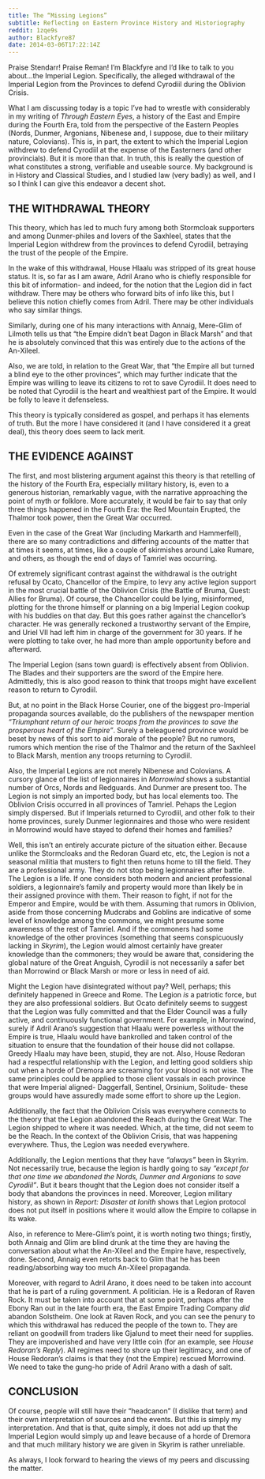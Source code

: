 ```yaml
---
title: The “Missing Legions”
subtitle: Reflecting on Eastern Province History and Historiography
reddit: 1zqe9s
author: Blackfyre87
date: 2014-03-06T17:22:14Z
---
```


Praise Stendarr! Praise Reman! I’m Blackfyre and I’d like to talk to you
about…the Imperial Legion. Specifically, the alleged withdrawal of the Imperial
Legion from the Provinces to defend Cyrodiil during the Oblivion Crisis.

What I am discussing today is a topic I’ve had to wrestle with considerably in
my writing of _Through Eastern Eyes_, a history of the East and Empire during
the Fourth Era, told from the perspective of the Eastern Peoples (Nords, Dunmer,
Argonians, Nibenese and, I suppose, due to their military nature, Colovians).
This is, in part, the extent to which the Imperial Legion withdrew to defend
Cyrodiil at the expense of the Easterners (and other provincials). But it is
more than that. In truth, this is really the question of what constitutes a
strong, verifiable and useable source. My background is in History and Classical
Studies, and I studied law (very badly) as well, and I so I think I can give
this endeavor a decent shot.

## THE WITHDRAWAL THEORY

This theory, which has led to much fury among both Stormcloak supporters and
among Dunmer-philes and lovers of the Saxhleel, states that the Imperial Legion
withdrew from the provinces to defend Cyrodiil, betraying the trust of the
people of the Empire.

In the wake of this withdrawal, House Hlaalu was stripped of its great house
status. It is, so far as I am aware, Adril Arano who is chiefly responsible for
this bit of information- and indeed, for the notion that the Legion did in fact
withdraw. There may be others who forward bits of info like this, but I believe
this notion chiefly comes from Adril. There may be other individuals who say
similar things.

Similarly, during one of his many interactions with Annaig, Mere-Glim of Lilmoth
tells us that “the Empire didn’t beat Dagon in Black Marsh” and that he is
absolutely convinced that this was entirely due to the actions of the An-Xileel.

Also, we are told, in relation to the Great War, that “the Empire all but turned
a blind eye to the other provinces”, which may further indicate that the Empire
was willing to leave its citizens to rot to save Cyrodiil. It does need to be
noted that Cyrodiil is the heart and wealthiest part of the Empire. It would be
folly to leave it defenseless.

This theory is typically considered as gospel, and perhaps it has elements of
truth. But the more I have considered it (and I have considered it a great
deal), this theory does seem to lack merit.

## THE EVIDENCE AGAINST

The first, and most blistering argument against this theory is that retelling of
the history of the Fourth Era, especially military history, is, even to a
generous historian, remarkably vague, with the narrative approaching the point
of myth or folklore. More accurately, it would be fair to say that only three
things happened in the Fourth Era: the Red Mountain Erupted, the Thalmor took
power, then the Great War occurred.

Even in the case of the Great War (including Markarth and Hammerfell), there are
so many contradictions and differing accounts of the matter that at times it
seems, at times, like a couple of skirmishes around Lake Rumare, and others, as
though the end of days of Tamriel was occurring.

Of extremely significant contrast against the withdrawal is the outright refusal
by Ocato, Chancellor of the Empire, to levy any active legion support in the
most crucial battle of the Oblivion Crisis (the Battle of Bruma, Quest: Allies
for Bruma). Of course, the Chancellor could be lying, misinformed, plotting for
the throne himself or planning on a big Imperial Legion cookup with his buddies
on that day. But this goes rather against the chancellor’s character. He was
generally reckoned a trustworthy servant of the Empire, and Uriel VII had left
him in charge of the government for 30 years. If he were plotting to take over,
he had more than ample opportunity before and afterward.

The Imperial Legion (sans town guard) is effectively absent from Oblivion. The
Blades and their supporters are the sword of the Empire here. Admittedly, this
is also good reason to think that troops might have excellent reason to return
to Cyrodiil.

But, at no point in the Black Horse Courier, one of the biggest pro-Imperial
propaganda sources available, do the publishers of the newspaper mention
_“Triumphant return of our heroic troops from the provinces to save the
prosperous heart of the Empire”_. Surely a beleaguered province would be beset
by news of this sort to aid morale of the people? But no rumors, rumors which
mention the rise of the Thalmor and the return of the Saxhleel to Black Marsh,
mention any troops returning to Cyrodiil.

Also, the Imperial Legions are not merely Nibenese and Colovians. A cursory
glance of the list of legionnaires in _Morrowind_ shows a substantial number of
Orcs, Nords and Redguards. And Dunmer are present too. The Legion is not simply
an imported body, but has local elements too. The Oblivion Crisis occurred in
all provinces of Tamriel. Pehaps the Legion simply dispersed. But if Imperials
returned to Cyrodiil, and other folk to their home provinces, surely Dunmer
legionnaires and those who were resident in Morrowind would have stayed to
defend their homes and families?

Well, this isn’t an entirely accurate picture of the situation either. Because
unlike the Stormcloaks and the Redoran Guard etc, etc, the Legion is not a
seasonal militia that musters to fight then retuns home to till the field. They
are a professional army. They do not stop being legionnaires after battle. The
Legion is a life. If one considers both modern and ancient professional
soldiers, a legionnaire’s family and property would more than likely be in their
assigned province with them. Their reason to fight, if not for the Emperor and
Empire, would be with them. Assuming that rumors in Oblivion, aside from those
concerning Mudcrabs and Goblins are indicative of some level of knowledge among
the commons, we might presume some awareness of the rest of Tamriel. And if the
commoners had some knowledge of the other provinces (something that seems
conspicuously lacking in _Skyrim_), the Legion would almost certainly have
greater knowledge than the commoners; they would be aware that, considering the
global nature of the Great Anguish, Cyrodiil is not necessarily a safer bet than
Morrowind or Black Marsh or more or less in need of aid.

Might the Legion have disintegrated without pay? Well, perhaps; this definitely
happened in Greece and Rome. The Legion _is_ a patriotic force, but they are
also professional soldiers. But Ocato definitely seems to suggest that the
Legion was fully committed and that the Elder Council was a fully active, and
continuously functional government. For example, in Morrowind, surely if Adril
Arano’s suggestion that Hlaalu were powerless without the Empire is true, Hlaalu
would have bankrolled and taken control of the situation to ensure that the
foundation of their house did not collapse. Greedy Hlaalu may have been, stupid,
they are not. Also, House Redoran had a respectful relationship with the Legion,
and letting good soldiers ship out when a horde of Dremora are screaming for
your blood is not wise. The same principles could be applied to those client
vassals in each province that were Imperial aligned- Daggerfall, Sentinel,
Orsinium, Solitude- these groups would have assuredly made some effort to shore
up the Legion.

Additionally, the fact that the Oblivion Crisis was everywhere connects to the
theory that the Legion abandoned the Reach during the Great War. The Legion
shipped to where it was needed. Which, at the time, did not seem to be the
Reach. In the context of the Oblivion Crisis, that was happening everywhere.
Thus, the Legion was needed everywhere.

Additionally, the Legion mentions that they have _“always”_ been in Skyrim. Not
necessarily true, because the legion is hardly going to say _“except for that
one time we abandoned the Nords, Dunmer and Argonians to save Cyrodiil”_. But it
bears thought that the Legion does not consider itself a body that abandons the
provinces in need. Moreover, Legion military history, as shown in _Report:
Disaster at Ionith_ shows that Legion protocol does not put itself in positions
where it would allow the Empire to collapse in its wake.

Also, in reference to Mere-Glim’s point, it is worth noting two things; firstly,
both Annaig and Glim are blind drunk at the time they are having the
conversation about what the An-Xileel and the Empire have, respectively, done.
Second, Annaig even retorts back to Glim that he has been reading/absorbing way
too much An-Xileel propaganda.

Moreover, with regard to Adril Arano, it does need to be taken into account that
he is part of a ruling government. A politician. He is a Redoran of Raven Rock.
It must be taken into account that at some point, perhaps after the Ebony Ran
out in the late fourth era, the East Empire Trading Company _did_ abandon
Solstheim. One look at Raven Rock, and you can see the penury to which this
withdrawal has reduced the people of the town to. They are reliant on goodwill
from traders like Gjalund to meet their need for supplies. They are impoverished
and have very little coin (for an example, see _House Redoran’s Reply_). All
regimes need to shore up their legitimacy, and one of House Redoran’s claims is
that they (not the Empire) rescued Morrowind. We need to take the gung-ho pride
of Adril Arano with a dash of salt.

## CONCLUSION

Of course, people will still have their “headcanon” (I dislike that term) and
their own interpretation of sources and the events. But this is simply my
interpretation. And that is that, quite simply, it does not add up that the
Imperial Legion would simply up and leave because of a horde of Dremora and that
much military history we are given in Skyrim is rather unreliable.

As always, I look forward to hearing the views of my peers and discussing the
matter.

